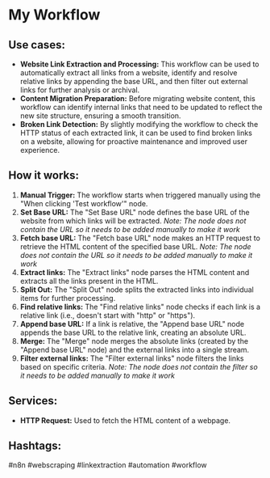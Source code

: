 # My Workflow

## Use cases:

*   **Website Link Extraction and Processing:** This workflow can be used to automatically extract all links from a website, identify and resolve relative links by appending the base URL, and then filter out external links for further analysis or archival.
*   **Content Migration Preparation:** Before migrating website content, this workflow can identify internal links that need to be updated to reflect the new site structure, ensuring a smooth transition.
*   **Broken Link Detection:** By slightly modifying the workflow to check the HTTP status of each extracted link, it can be used to find broken links on a website, allowing for proactive maintenance and improved user experience.

## How it works:

1.  **Manual Trigger:** The workflow starts when triggered manually using the "When clicking 'Test workflow'" node.
2.  **Set Base URL:** The "Set Base URL" node defines the base URL of the website from which links will be extracted. *Note: The node does not contain the URL so it needs to be added manually to make it work*
3.  **Fetch base URL:** The "Fetch base URL" node makes an HTTP request to retrieve the HTML content of the specified base URL. *Note: The node does not contain the URL so it needs to be added manually to make it work*
4.  **Extract links:** The "Extract links" node parses the HTML content and extracts all the links present in the HTML.
5.  **Split Out:** The "Split Out" node splits the extracted links into individual items for further processing.
6.  **Find relative links:** The "Find relative links" node checks if each link is a relative link (i.e., doesn't start with "http" or "https").
7.  **Append base URL:** If a link is relative, the "Append base URL" node appends the base URL to the relative link, creating an absolute URL.
8.  **Merge:** The "Merge" node merges the absolute links (created by the "Append base URL" node) and the external links into a single stream.
9.  **Filter external links:** The "Filter external links" node filters the links based on specific criteria. *Note: The node does not contain the filter so it needs to be added manually to make it work*

## Services:

*   **HTTP Request:** Used to fetch the HTML content of a webpage.

## Hashtags:

#n8n #webscraping #linkextraction #automation #workflow

